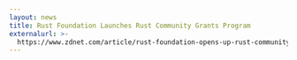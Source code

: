 ```yaml
---
layout: news
title: Rust Foundation Launches Rust Community Grants Program
externalurl: >-
  https://www.zdnet.com/article/rust-foundation-opens-up-rust-community-grants-program/
---
```

